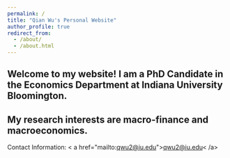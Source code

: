 ```yaml
---
permalink: /
title: "Qian Wu's Personal Website"
author_profile: true
redirect_from: 
  - /about/
  - /about.html
---
```


Welcome to my website! I am a PhD Candidate in the Economics Department at Indiana University Bloomington. 
---
My research interests are macro-finance and macroeconomics.
---
Contact Information: < a href="mailto:qwu2@iu.edu">qwu2@iu.edu< /a>

